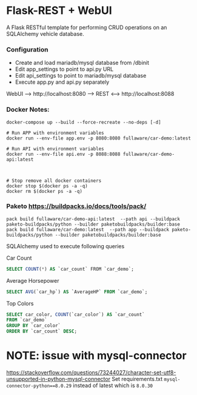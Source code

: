 # Flask-REST + WebUI
A Flask RESTful template for performing CRUD operations on an SQLAlchemy vehicle database.

### Configuration
* Create and load mariadb/mysql database from /dbinit
* Edit app_settings to point to api.py URL
* Edit api_settings to point to mariadb/mysql database
* Execute app.py and api.py separately 

WebUI --> http://localhost:8080 --> REST <--> http://localhost:8088

### Docker Notes:
```console
docker-compose up --build --force-recreate --no-deps [-d]

# Run APP with environment variables
docker run --env-file app.env -p 8080:8080 fullaware/car-demo:latest

# Run API with environment variables
docker run --env-file api.env -p 8088:8088 fullaware/car-demo-api:latest



# Stop remove all docker containers
docker stop $(docker ps -a -q)
docker rm $(docker ps -a -q)
```
### Paketo https://buildpacks.io/docs/tools/pack/
```console
pack build fullaware/car-demo-api:latest  --path api --buildpack paketo-buildpacks/python --builder paketobuildpacks/builder:base
pack build fullaware/car-demo:latest  --path app --buildpack paketo-buildpacks/python --builder paketobuildpacks/builder:base
```

SQLAlchemy used to execute following queries

Car Count
```sql
SELECT COUNT(*) AS `car_count` ​FROM `car_demo`;
```

Average Horsepower
```sql
SELECT AVG(`car_hp`) AS `AverageHP`​ FROM `car_demo`;
```

Top Colors
```sql
SELECT car_color, COUNT(`car_color`) AS `car_count` ​
FROM `car_demo` ​
GROUP BY `car_color` ​
ORDER BY `car_count` DESC;​
```

# NOTE: issue with mysql-connector
https://stackoverflow.com/questions/73244027/character-set-utf8-unsupported-in-python-mysql-connector
Set requirements.txt `mysql-connector-python==8.0.29` instead of latest which is `8.0.30`
